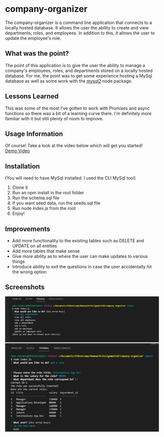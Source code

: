 # company-organizer
The company-organizer is a command line application that connects to a locally hosted database. It allows the user the ability to create and view departments, roles, and employees. In addition to this, it allows the user to update the employee's role.

## What was the point?
The point of this application is to give the user the ability to manage a company's employees, roles, and departments stored on a locally hosted database. For me, the point was to get some experience hosting a MySql database as well as some work with the <a href="https://github.com/sidorares/node-mysql2">mysql2</a> node package.

## Lessons Learned
This was some of the most I've gotten to work with Promises and async functions so there was a bit of a learning curve there. I'm definitely more familiar with it but still plenty of room to improve.

## Usage Information
Of course! Take a look at the video below which will get you started!\
<a href="https://watch.screencastify.com/v/8aDRDpsZxYUYJpiFndBS">Demo Video</a>

## Installation
(You will need to have MySql installed. I used the CLI MySql tool)
1. Clone it
2. Run an npm install in the root folder
3. Run the schema.sql file
4. If you want seed data, run the seeds.sql file
5. Run node index.js from the root
6. Enjoy!

## Improvements
* Add more functionality to the existing tables such as DELETE and UPDATE on all entities
* Add more tables that make sense
* Give more ability as to where the user can make updates to various things
* Introduce ability to exit the questions in case the user accidentally hit the wrong option

## Screenshots
![Screenshot of the Main Menu](./assets/images/main-menu-screenshot.PNG)
![Screenshot of Adding a Role](./assets/images/add-role-screenshot.PNG)
